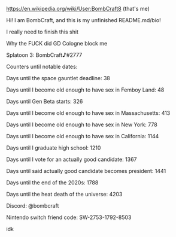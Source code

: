 https://en.wikipedia.org/wiki/User:BombCraft8 (that's me)

Hi! I am BombCraft, and this is my unfinished README.md/bio!

I really need to finish this shit

Why the FUCK did GD Cologne block me

Splatoon 3: BombCraft♪#2777

Counters until notable dates:

Days until the space gauntlet deadline: 38

Days until I become old enough to have sex in Femboy Land: 48

Days until Gen Beta starts: 326

Days until I become old enough to have sex in Massachusetts: 413

Days until I become old enough to have sex in New York: 778

Days until I become old enough to have sex in California: 1144

Days until I graduate high school: 1210

Days until I vote for an actually good candidate: 1367

Days until said actually good candidate becomes president: 1441

Days until the end of the 2020s: 1788

Days until the heat death of the universe: 4203

Discord: @bombcraft

Nintendo switch friend code: SW-2753-1792-8503

idk
